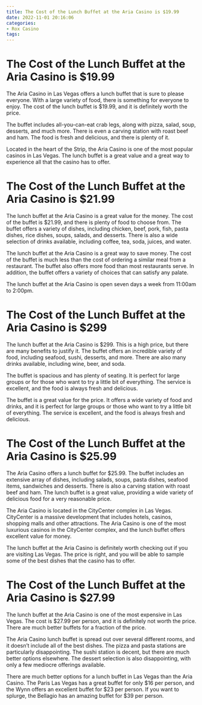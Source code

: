 ```yaml
---
title: The Cost of the Lunch Buffet at the Aria Casino is $19.99
date: 2022-11-01 20:16:06
categories:
- Rox Casino
tags:
---
```



#  The Cost of the Lunch Buffet at the Aria Casino is $19.99

The Aria Casino in Las Vegas offers a lunch buffet that is sure to please everyone. With a large variety of food, there is something for everyone to enjoy. The cost of the lunch buffet is $19.99, and it is definitely worth the price.

The buffet includes all-you-can-eat crab legs, along with pizza, salad, soup, desserts, and much more. There is even a carving station with roast beef and ham. The food is fresh and delicious, and there is plenty of it.

Located in the heart of the Strip, the Aria Casino is one of the most popular casinos in Las Vegas. The lunch buffet is a great value and a great way to experience all that the casino has to offer.

#  The Cost of the Lunch Buffet at the Aria Casino is $21.99

The lunch buffet at the Aria Casino is a great value for the money. The cost of the buffet is $21.99, and there is plenty of food to choose from. The buffet offers a variety of dishes, including chicken, beef, pork, fish, pasta dishes, rice dishes, soups, salads, and desserts. There is also a wide selection of drinks available, including coffee, tea, soda, juices, and water.

The lunch buffet at the Aria Casino is a great way to save money. The cost of the buffet is much less than the cost of ordering a similar meal from a restaurant. The buffet also offers more food than most restaurants serve. In addition, the buffet offers a variety of choices that can satisfy any palate.

The lunch buffet at the Aria Casino is open seven days a week from 11:00am to 2:00pm.

#  The Cost of the Lunch Buffet at the Aria Casino is $299

The lunch buffet at the Aria Casino is $299. This is a high price, but there are many benefits to justify it. The buffet offers an incredible variety of food, including seafood, sushi, desserts, and more. There are also many drinks available, including wine, beer, and soda.

The buffet is spacious and has plenty of seating. It is perfect for large groups or for those who want to try a little bit of everything. The service is excellent, and the food is always fresh and delicious.

The buffet is a great value for the price. It offers a wide variety of food and drinks, and it is perfect for large groups or those who want to try a little bit of everything. The service is excellent, and the food is always fresh and delicious.

#  The Cost of the Lunch Buffet at the Aria Casino is $25.99

The Aria Casino offers a lunch buffet for $25.99. The buffet includes an extensive array of dishes, including salads, soups, pasta dishes, seafood items, sandwiches and desserts. There is also a carving station with roast beef and ham. The lunch buffet is a great value, providing a wide variety of delicious food for a very reasonable price.

The Aria Casino is located in the CityCenter complex in Las Vegas. CityCenter is a massive development that includes hotels, casinos, shopping malls and other attractions. The Aria Casino is one of the most luxurious casinos in the CityCenter complex, and the lunch buffet offers excellent value for money.

The lunch buffet at the Aria Casino is definitely worth checking out if you are visiting Las Vegas. The price is right, and you will be able to sample some of the best dishes that the casino has to offer.

#  The Cost of the Lunch Buffet at the Aria Casino is $27.99

The lunch buffet at the Aria Casino is one of the most expensive in Las Vegas. The cost is $27.99 per person, and it is definitely not worth the price. There are much better buffets for a fraction of the price.

The Aria Casino lunch buffet is spread out over several different rooms, and it doesn’t include all of the best dishes. The pizza and pasta stations are particularly disappointing. The sushi station is decent, but there are much better options elsewhere. The dessert selection is also disappointing, with only a few mediocre offerings available.

There are much better options for a lunch buffet in Las Vegas than the Aria Casino. The Paris Las Vegas has a great buffet for only $16 per person, and the Wynn offers an excellent buffet for $23 per person. If you want to splurge, the Bellagio has an amazing buffet for $39 per person.